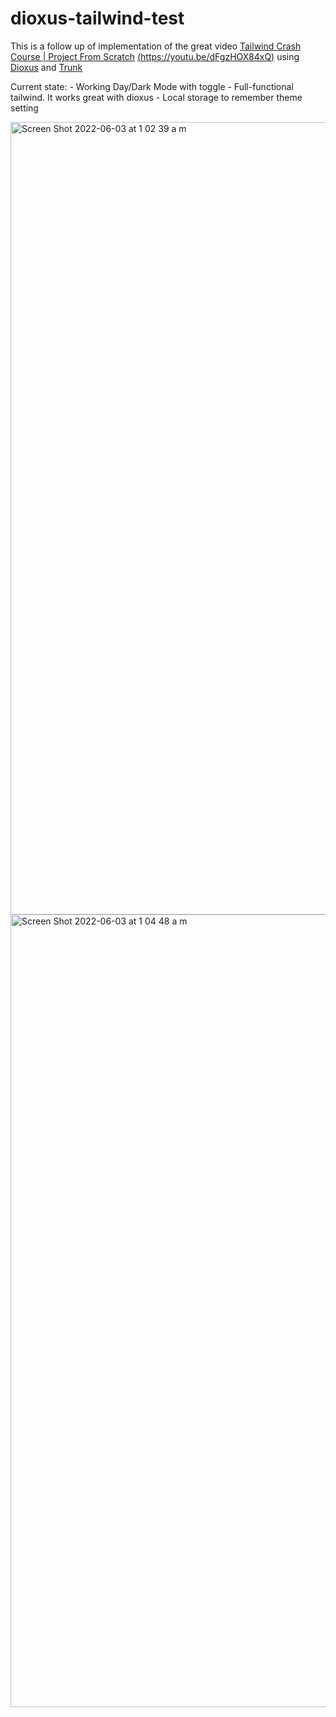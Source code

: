 # dioxus-tailwind-test 

This is a follow up of implementation of the great video [Tailwind Crash Course | Project From Scratch](https://youtu.be/dFgzHOX84xQ) [(https://youtu.be/dFgzHOX84xQ)](https://youtu.be/dFgzHOX84xQ) using [Dioxus](https://github.com/DioxusLabs/dioxus) and [Trunk](https://github.com/thedodd/trunk)

Current state:
    - Working Day/Dark Mode with toggle
    - Full-functional tailwind. It works great with dioxus
    - Local storage to remember theme setting

<img width="1268" alt="Screen Shot 2022-06-03 at 1 02 39 a m" src="https://user-images.githubusercontent.com/50227494/171796277-5799993e-dc5b-4401-87d0-ff58d136ca61.png">

<img width="1268" alt="Screen Shot 2022-06-03 at 1 04 48 a m" src="https://user-images.githubusercontent.com/50227494/171796382-7a5b5c43-537a-4f1c-a32c-a59e1c4285c8.png">
